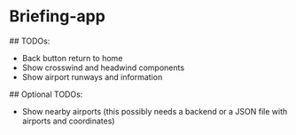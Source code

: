 # Briefing-app

## TODOs:
- Back button return to home
- Show crosswind and headwind components
- Show airport runways and information

## Optional TODOs:
- Show nearby airports (this possibly needs a backend or a JSON file with airports and coordinates)

